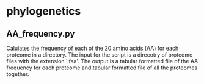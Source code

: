 # phylogenetics
## AA_frequency.py
Calulates the frequency of each of the 20 amino acids (AA) for each proteome in a directory. The input for the script is a direcotry of proteome files with the extension '.faa'. The output is a tabular formatted file of the AA frequency for each proteome and tabular formatted file of all the proteomes together.
